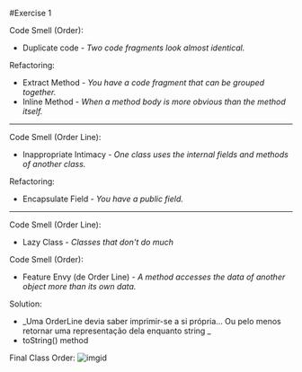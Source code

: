 #Exercise 1

Code Smell (Order): 
+ Duplicate code - _Two code fragments look almost identical._
  
Refactoring: 
+ Extract Method - _You have a code fragment that can be grouped together._
+ Inline Method - _When a method body is more obvious than the method itself._

_______________________________________


Code Smell (Order Line):
+ Inappropriate Intimacy - _One class uses the internal fields and methods of another class._

Refactoring:
+ Encapsulate Field - _You have a public field._

_______________________________________

Code Smell (Order Line):
+ Lazy Class - _Classes that don't do much_

Code Smell (Order):
+ Feature Envy (de Order Line) - _A method accesses the data of another object more than its own data._

Solution:
+ _Uma OrderLine devia saber imprimir-se a si própria... Ou pelo menos retornar uma representação dela enquanto string _
+ toString() method

Final Class Order:
![imgid](img/new_order_class.png)

